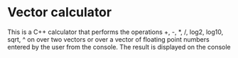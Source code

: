 # Vector calculator 

This is a C++ calculator that performs the operations +, -, *, /, log2, log10, sqrt, ^ on 
over two vectors or over a vector of floating point numbers entered by the user from the console. 
The result is displayed on the console


 
